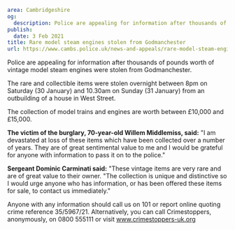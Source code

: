 ```yaml
area: Cambridgeshire
og:
  description: Police are appealing for information after thousands of pounds worth of vintage model steam engines were stolen from Godmanchester.
publish:
  date: 3 Feb 2021
title: Rare model steam engines stolen from Godmanchester
url: https://www.cambs.police.uk/news-and-appeals/rare-model-steam-engines-stolen-from-godmanchester
```

Police are appealing for information after thousands of pounds worth of vintage model steam engines were stolen from Godmanchester.

The rare and collectible items were stolen overnight between 8pm on Saturday (30 January) and 10.30am on Sunday (31 January) from an outbuilding of a house in West Street.

The collection of model trains and engines are worth between £10,000 and £15,000.

**The victim of the burglary, 70-year-old Willem Middlemiss, said:** "I am devastated at loss of these items which have been collected over a number of years. They are of great sentimental value to me and I would be grateful for anyone with information to pass it on to the police."

**Sergeant Dominic Carminati said:** "These vintage items are very rare and are of great value to their owner.
"The collection is unique and distinctive so I would urge anyone who has information, or has been offered these items for sale, to contact us immediately."

Anyone with any information should call us on 101 or report online quoting crime reference 35/5967/21. Alternatively, you can call Crimestoppers, anonymously, on 0800 555111 or visit www.crimestoppers-uk.org
